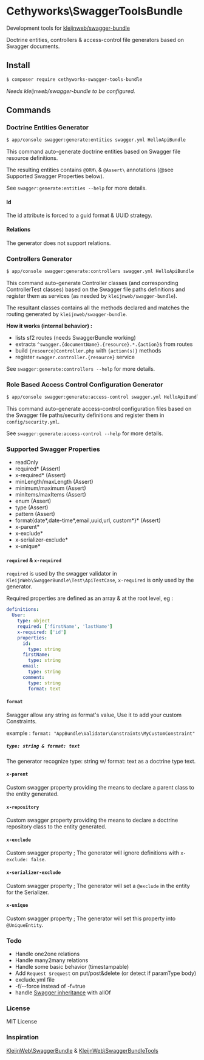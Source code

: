 # Cethyworks\SwaggerToolsBundle

Development tools for [kleijnweb/swagger-bundle](https://github.com/kleijnweb/swagger-bundle)

Doctrine entities, controllers & access-control file generators based on Swagger documents.

## Install 

```sh
$ composer require cethyworks-swagger-tools-bundle
```

*Needs kleijnweb/swagger-bundle to be configured.*

## Commands

### Doctrine Entities Generator

```sh
$ app/console swagger:generate:entities swagger.yml HelloApiBundle
```

This command auto-generate doctrine entities based on Swagger file resource definitions.

The resulting entities contains `@ORM\` & `@Assert\` annotations (@see Supported Swagger Properties below).

See `swagger:generate:entities --help` for more details.

#### Id

The id attribute is forced to a guid format & UUID strategy.


#### Relations

The generator does not support relations.


### Controllers Generator

```sh
$ app/console swagger:generate:controllers swagger.yml HelloApiBundle
```

This command auto-generate Controller classes (and corresponding ControllerTest classes) based on the Swagger file paths definitions and register them as services (as needed by `kleijnweb/swagger-bundle`).

The resultant classes contains all the methods declared and matches the routing generated by `kleijnweb/swagger-bundle`.

**How it works (internal behavior) :**

- lists sf2 routes (needs SwaggerBundle working)
- extracts `^swagger.{documentName}.{resource}.*.{action}$` from routes
- build `{resource}Controller.php` with `{action(s)}` methods
- register `swagger.controller.{resource}` service


See `swagger:generate:controllers --help` for more details.


### Role Based Access Control Configuration Generator

```sh
$ app/console swagger:generate:access-control swagger.yml HelloApiBundle
```

This command auto-generate access-control configuration files based on the Swagger file paths/security definitions and register them in `config/security.yml`.

See `swagger:generate:access-control --help` for more details.


### Supported Swagger Properties
- readOnly
- required* (Assert)
- x-required* (Assert)
- minLength/maxLength (Assert)
- minimum/maximum (Assert)
- minItems/maxItems (Assert)
- enum (Assert)
- type (Assert)
- pattern (Assert)
- format{date\*,date-time\*,email,uuid,url, custom\*}* (Assert)
- x-parent*
- x-exclude*
- x-serializer-exclude*
- x-unique*

#### `required` & `x-required`
`required` is used by the swagger validator in `KleijnWeb\SwaggerBundle\Test\ApiTestCase`, `x-required` is only used by the generator.

Required properties are defined as an array & at the root level, eg :

```yml
definitions:
  User:
    type: object
    required: ['firstName', 'lastName']
    x-required: ['id']
    properties:
      id:
        type: string
      firstName:
        type: string
      email:
      	type: string
      comment: 
      	type: string
      	format: text
```

#### `format`
Swagger allow any string as format's value, Use it to add your custom Constraints.

example : `format: "AppBundle\Validator\Constraints\MyCustomConstraint"`

##### `type: string & format: text`
The generator recognize type: string w/ format: text as a doctrine type text.


#### `x-parent`
Custom swagger property providing the means to declare a parent class to the entity generated.

#### `x-repository`
Custom swagger property providing the means to declare a doctrine repository class to the entity generated.

#### `x-exclude`
Custom swagger property ; The generator will ignore definitions with `x-exclude: false`.

#### `x-serializer-exclude`
Custom swagger property ; The generator will set a `@exclude` in the entity for the Serializer.

#### `x-unique`
Custom swagger property ; The generator will set this property into `@UniqueEntity`.


### Todo
- Handle one2one relations
- Handle many2many relations
- Handle some basic behavior (timestampable)
- Add `Request $request` on put/post&delete (or detect if paramType body)
- exclude.yml file
- -f/--force instead of -f=true
- handle [Swagger inheritance](https://github.com/OAI/OpenAPI-Specification/blob/master/fixtures/v2.0/json/models/modelWithComposition.json) with allOf


### License
MIT License

### Inspiration
[KleijnWeb\SwaggerBundle](https://github.com/kleijnweb/swagger-bundle) & [KleijnWeb\SwaggerBundleTools](https://github.com/kleijnweb/swagger-bundle-tools)